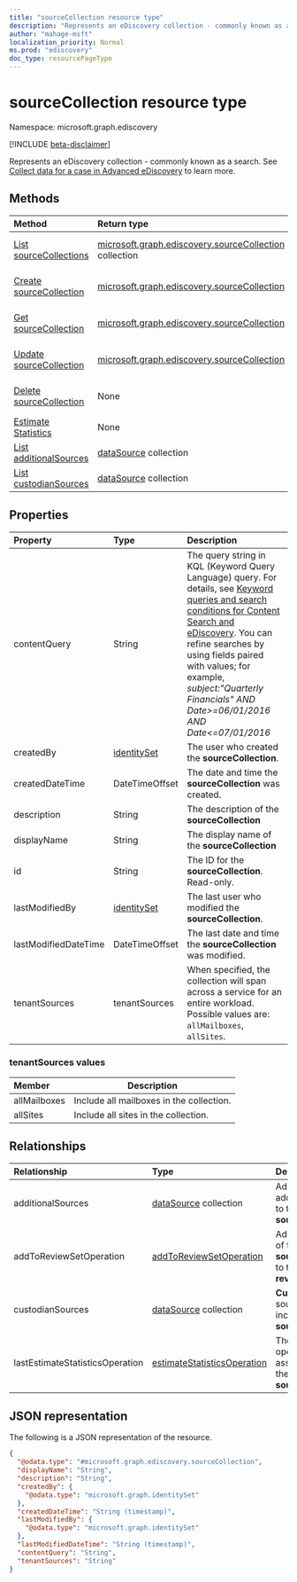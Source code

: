 ```yaml
---
title: "sourceCollection resource type"
description: "Represents an eDiscovery collection - commonly known as a search"
author: "mahage-msft"
localization_priority: Normal
ms.prod: "ediscovery"
doc_type: resourcePageType
---
```


# sourceCollection resource type

Namespace: microsoft.graph.ediscovery

[!INCLUDE [beta-disclaimer](../../includes/beta-disclaimer.md)]

Represents an eDiscovery collection - commonly known as a search.  See [Collect data for a case in Advanced eDiscovery](https://docs.microsoft.com/microsoft-365/compliance/collecting-data-for-ediscovery) to learn more.

## Methods

|Method|Return type|Description|
|:---|:---|:---|
|[List sourceCollections](../api/ediscovery-case-list-sourcecollections.md)|[microsoft.graph.ediscovery.sourceCollection](../resources/ediscovery-sourcecollection.md) collection|Get a list of the [microsoft.graph.ediscovery.sourceCollection](../resources/ediscovery-sourcecollection.md) objects and their properties.|
|[Create sourceCollection](../api/ediscovery-case-post-sourcecollections.md)|[microsoft.graph.ediscovery.sourceCollection](../resources/ediscovery-sourcecollection.md)|Create a new [microsoft.graph.ediscovery.sourceCollection](../resources/ediscovery-sourcecollection.md) object.|
|[Get sourceCollection](../api/ediscovery-sourcecollection-get.md)|[microsoft.graph.ediscovery.sourceCollection](../resources/ediscovery-sourcecollection.md)|Read the properties and relationships of a [microsoft.graph.ediscovery.sourceCollection](../resources/ediscovery-sourcecollection.md) object.|
|[Update sourceCollection](../api/ediscovery-sourcecollection-update.md)|[microsoft.graph.ediscovery.sourceCollection](../resources/ediscovery-sourcecollection.md)|Update the properties of a [microsoft.graph.ediscovery.sourceCollection](../resources/ediscovery-sourcecollection.md) object.|
|[Delete sourceCollection](../api/ediscovery-sourcecollection-delete.md)|None|Deletes a [microsoft.graph.ediscovery.sourceCollection](../resources/ediscovery-sourcecollection.md) object.|
|[Estimate Statistics](../api/ediscovery-sourcecollection-estimatestatistics.md)|None|Estimates the count and size of items that could be collected - Added to a review set.|
|[List additionalSources](../api/ediscovery-sourcecollection-list-additionalsources.md)|[dataSource](../resources/ediscovery-datasource.md) collection|Get the dataSource resources from the additionalSources navigation property.|
|[List custodianSources](../api/ediscovery-sourcecollection-list-custodiansources.md)|[dataSource](../resources/ediscovery-datasource.md) collection|Get the dataSource resources from the custodianSources navigation property.|

## Properties

|Property|Type|Description|
|:---|:---|:---|
|contentQuery|String|The query string in KQL (Keyword Query Language) query. For details, see [Keyword queries and search conditions for Content Search and eDiscovery](https://docs.microsoft.com/microsoft-365/compliance/keyword-queries-and-search-conditions).  You can refine searches by using fields paired with values; for example, *subject:"Quarterly Financials" AND Date>=06/01/2016 AND Date<=07/01/2016*|
|createdBy|[identitySet](../resources/identityset.md)|The user who created the **sourceCollection**.|
|createdDateTime|DateTimeOffset|The date and time the **sourceCollection** was created.|
|description|String|The description of the **sourceCollection**|
|displayName|String|The display name of the **sourceCollection**|
|id|String| The ID for the **sourceCollection**. Read-only. |
|lastModifiedBy|[identitySet](../resources/identityset.md)|The last user who modified the **sourceCollection**.|
|lastModifiedDateTime|DateTimeOffset|The last date and time the **sourceCollection** was modified.|
|tenantSources|tenantSources|When specified, the collection will span across a service for an entire workload. Possible values are: `allMailboxes`, `allSites`.|

### tenantSources values

|Member|Description|
|:----|-----------|
|allMailboxes| Include all mailboxes in the collection. |
|allSites| Include all sites in the collection. |

## Relationships

|Relationship|Type|Description|
|:---|:---|:---|
|additionalSources|[dataSource](../resources/ediscovery-datasource.md) collection|Adds an additional source to the **sourceCollection**.|
|addToReviewSetOperation|[addToReviewSetOperation](../resources/ediscovery-addtoreviewsetoperation.md)|Adds the results of the **sourceCollection** to the specified **reviewSet**.|
|custodianSources|[dataSource](../resources/ediscovery-datasource.md) collection|**Custodian** sources that are included in the **sourceCollection**.|
|lastEstimateStatisticsOperation|[estimateStatisticsOperation](../resources/ediscovery-estimatestatisticsoperation.md)|The last estimate operation associated with the **sourceCollection**.|

## JSON representation

The following is a JSON representation of the resource.
<!-- {
  "blockType": "resource",
  "keyProperty": "id",
  "@odata.type": "microsoft.graph.ediscovery.sourceCollection",
  "baseType": "",
  "openType": false
}
-->

``` json
{
  "@odata.type": "#microsoft.graph.ediscovery.sourceCollection",
  "displayName": "String",
  "description": "String",
  "createdBy": {
    "@odata.type": "microsoft.graph.identitySet"
  },
  "createdDateTime": "String (timestamp)",
  "lastModifiedBy": {
    "@odata.type": "microsoft.graph.identitySet"
  },
  "lastModifiedDateTime": "String (timestamp)",
  "contentQuery": "String",
  "tenantSources": "String"
}
```
